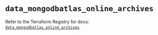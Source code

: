 # `data_mongodbatlas_online_archives`

Refer to the Terraform Registry for docs: [`data_mongodbatlas_online_archives`](https://registry.terraform.io/providers/mongodb/mongodbatlas/1.15.0/docs/data-sources/online_archives).
